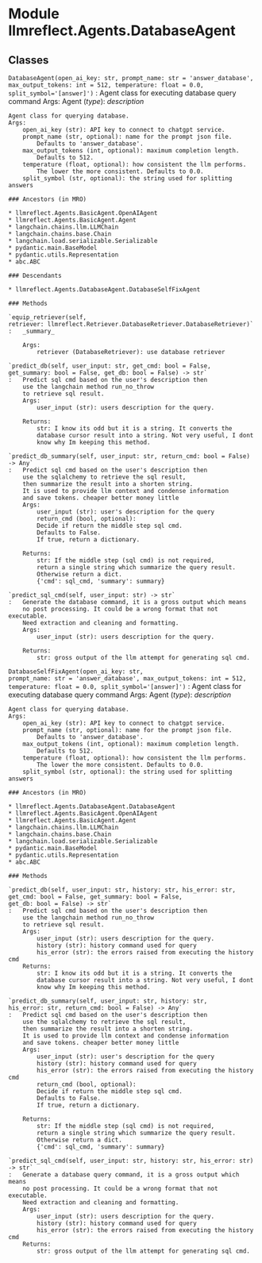 Module llmreflect.Agents.DatabaseAgent
======================================

Classes
-------

`DatabaseAgent(open_ai_key: str, prompt_name: str = 'answer_database', max_output_tokens: int = 512, temperature: float = 0.0, split_symbol='[answer]')`
:   Agent class for executing database query command
    Args:
        Agent (_type_): _description_
    
    Agent class for querying database.
    Args:
        open_ai_key (str): API key to connect to chatgpt service.
        prompt_name (str, optional): name for the prompt json file.
            Defaults to 'answer_database'.
        max_output_tokens (int, optional): maximum completion length.
            Defaults to 512.
        temperature (float, optional): how consistent the llm performs.
            The lower the more consistent. Defaults to 0.0.
        split_symbol (str, optional): the string used for splitting answers

    ### Ancestors (in MRO)

    * llmreflect.Agents.BasicAgent.OpenAIAgent
    * llmreflect.Agents.BasicAgent.Agent
    * langchain.chains.llm.LLMChain
    * langchain.chains.base.Chain
    * langchain.load.serializable.Serializable
    * pydantic.main.BaseModel
    * pydantic.utils.Representation
    * abc.ABC

    ### Descendants

    * llmreflect.Agents.DatabaseAgent.DatabaseSelfFixAgent

    ### Methods

    `equip_retriever(self, retriever: llmreflect.Retriever.DatabaseRetriever.DatabaseRetriever)`
    :   _summary_
        
        Args:
            retriever (DatabaseRetriever): use database retriever

    `predict_db(self, user_input: str, get_cmd: bool = False, get_summary: bool = False, get_db: bool = False) ‑> str`
    :   Predict sql cmd based on the user's description then
        use the langchain method run_no_throw
        to retrieve sql result.
        Args:
            user_input (str): users description for the query.
        
        Returns:
            str: I know its odd but it is a string. It converts the
            database cursor result into a string. Not very useful, I dont
            know why Im keeping this method.

    `predict_db_summary(self, user_input: str, return_cmd: bool = False) ‑> Any`
    :   Predict sql cmd based on the user's description then
        use the sqlalchemy to retrieve the sql result,
        then summarize the result into a shorten string.
        It is used to provide llm context and condense information
        and save tokens. cheaper better money little
        Args:
            user_input (str): user's description for the query
            return_cmd (bool, optional):
            Decide if return the middle step sql cmd.
            Defaults to False.
            If true, return a dictionary.
        
        Returns:
            str: If the middle step (sql cmd) is not required,
            return a single string which summarize the query result.
            Otherwise return a dict.
            {'cmd': sql_cmd, 'summary': summary}

    `predict_sql_cmd(self, user_input: str) ‑> str`
    :   Generate the database command, it is a gross output which means
        no post processing. It could be a wrong format that not executable.
        Need extraction and cleaning and formatting.
        Args:
            user_input (str): users description for the query.
        
        Returns:
            str: gross output of the llm attempt for generating sql cmd.

`DatabaseSelfFixAgent(open_ai_key: str, prompt_name: str = 'answer_database', max_output_tokens: int = 512, temperature: float = 0.0, split_symbol='[answer]')`
:   Agent class for executing database query command
    Args:
        Agent (_type_): _description_
    
    Agent class for querying database.
    Args:
        open_ai_key (str): API key to connect to chatgpt service.
        prompt_name (str, optional): name for the prompt json file.
            Defaults to 'answer_database'.
        max_output_tokens (int, optional): maximum completion length.
            Defaults to 512.
        temperature (float, optional): how consistent the llm performs.
            The lower the more consistent. Defaults to 0.0.
        split_symbol (str, optional): the string used for splitting answers

    ### Ancestors (in MRO)

    * llmreflect.Agents.DatabaseAgent.DatabaseAgent
    * llmreflect.Agents.BasicAgent.OpenAIAgent
    * llmreflect.Agents.BasicAgent.Agent
    * langchain.chains.llm.LLMChain
    * langchain.chains.base.Chain
    * langchain.load.serializable.Serializable
    * pydantic.main.BaseModel
    * pydantic.utils.Representation
    * abc.ABC

    ### Methods

    `predict_db(self, user_input: str, history: str, his_error: str, get_cmd: bool = False, get_summary: bool = False, get_db: bool = False) ‑> str`
    :   Predict sql cmd based on the user's description then
        use the langchain method run_no_throw
        to retrieve sql result.
        Args:
            user_input (str): users description for the query.
            history (str): history command used for query
            his_error (str): the errors raised from executing the history cmd
        Returns:
            str: I know its odd but it is a string. It converts the
            database cursor result into a string. Not very useful, I dont
            know why Im keeping this method.

    `predict_db_summary(self, user_input: str, history: str, his_error: str, return_cmd: bool = False) ‑> Any`
    :   Predict sql cmd based on the user's description then
        use the sqlalchemy to retrieve the sql result,
        then summarize the result into a shorten string.
        It is used to provide llm context and condense information
        and save tokens. cheaper better money little
        Args:
            user_input (str): user's description for the query
            history (str): history command used for query
            his_error (str): the errors raised from executing the history cmd
            return_cmd (bool, optional):
            Decide if return the middle step sql cmd.
            Defaults to False.
            If true, return a dictionary.
        
        Returns:
            str: If the middle step (sql cmd) is not required,
            return a single string which summarize the query result.
            Otherwise return a dict.
            {'cmd': sql_cmd, 'summary': summary}

    `predict_sql_cmd(self, user_input: str, history: str, his_error: str) ‑> str`
    :   Generate a database query command, it is a gross output which means
        no post processing. It could be a wrong format that not executable.
        Need extraction and cleaning and formatting.
        Args:
            user_input (str): users description for the query.
            history (str): history command used for query
            his_error (str): the errors raised from executing the history cmd
        Returns:
            str: gross output of the llm attempt for generating sql cmd.